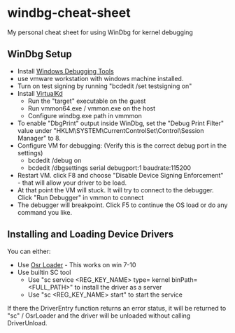 # windbg-cheat-sheet

My personal cheat sheet for using WinDbg for kernel debugging


## WinDbg Setup

- Install [Windows Debugging Tools](https://docs.microsoft.com/en-us/windows-hardware/drivers/debugger/)
- use vmware workstation with windows machine installed. 
- Turn on test signing by running "bcdedit /set testsigning on"
- Install [VirtualKd](http://sysprogs.com/legacy/virtualkd/)
  - Run the "target" executable on the guest
  - Run vmmon64.exe / vmmon.exe on the host
  - Configure windbg.exe path in vmmmon
- To enable "DbgPrint" output inside WinDbg, set the "Debug Print Filter" value under "HKLM\SYSTEM\CurrentControlSet\Control\Session
Manager" to 8. 
- Configure VM for debugging: (Verify this is the correct debug port in the settings)
  - bcdedit /debug on
  - bcdedit /dbgsettings serial debugport:1 baudrate:115200
- Restart VM. click F8 and choose "Disable Device Signing Enforcement" - that will allow your driver to be load.
- At that point the VM will stuck. It will try to connect to the debugger. Click "Run Debugger" in vmmon to connect
- The debugger will breakpoint. Click F5 to continue the OS load or do any command you like.

  
## Installing and Loading Device Drivers

You can either:

- Use [Osr Loader](https://www.osronline.com/article.cfm%5Earticle=157.htm) - This works on win 7-10
- Use builtin SC tool
  - Use "sc service <REG_KEY_NAME> type= kernel binPath= <FULL_PATH>" to install the driver as a server
  - Use "sc <REG_KEY_NAME> start" to start the service

If there the DriverEntry function returns an error status, it will be returned to "sc" / OsrLoader and the driver will be unloaded without
calling DriverUnload.


